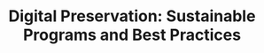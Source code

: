 ---
abstract: null
creators:
- Xie, Sherry L.
date: null
document_url: https://services.phaidra.univie.ac.at/api/object/o:294495/download
grand_parent: iPRES
institutions: []
keywords:
- beijing
landing_page_url: https://phaidra.univie.ac.at/o:294495
language: eng
layout: publication
license: CC BY-SA 3.0 AT
notes_url: null
parent: iPRES 2007
publication_type: presentation
size: 203938
slides_url: null
source_name: iPRES
title: 'Digital Preservation: Sustainable Programs and Best Practices'
year: 2007
---